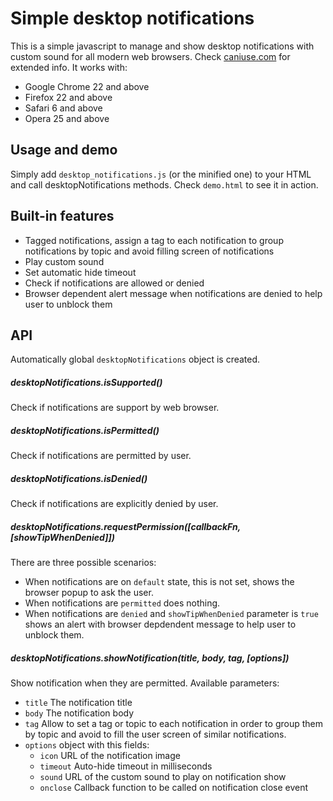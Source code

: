 # Simple desktop notifications

This is a simple javascript to manage and show desktop notifications with custom sound for all modern web browsers. Check [caniuse.com](http://caniuse.com/#search=notifications) for extended info.
It works with:
* Google Chrome 22 and above
* Firefox 22 and above
* Safari 6 and above
* Opera 25 and above

## Usage and demo
Simply add `desktop_notifications.js` (or the minified one) to your HTML and call desktopNotifications methods.
Check `demo.html` to see it in action.

## Built-in features
* Tagged notifications, assign a tag to each notification to group notifications by topic and avoid filling screen of notifications
* Play custom sound
* Set automatic hide timeout
* Check if notifications are allowed or denied
* Browser dependent alert message when notifications are denied to help user to unblock them

## API
Automatically global `desktopNotifications` object is created.

##### desktopNotifications.isSupported()
Check if notifications are support by web browser.

##### desktopNotifications.isPermitted()
Check if notifications are permitted by user.

##### desktopNotifications.isDenied()
Check if notifications are explicitly denied by user.

##### desktopNotifications.requestPermission([callbackFn, [showTipWhenDenied]])
There are three possible scenarios:
* When notifications are on `default` state, this is not set, shows the browser popup to ask the user.
* When notifications are `permitted` does nothing.
* When notifications are `denied` and `showTipWhenDenied` parameter is `true` shows an alert with browser depdendent message to help user to unblock them.

#####  desktopNotifications.showNotification(title, body, tag, [options])
Show notification when they are permitted. Available parameters:
* `title` The notification title
* `body` The notification body
* `tag` Allow to set a tag or topic to each notification in order to group them by topic and avoid to fill the user screen of similar notifications.
* `options` object with this fields:
    * `icon` URL of the notification image
    * `timeout` Auto-hide timeout in milliseconds
    * `sound` URL of the custom sound to play on notification show
    * `onclose` Callback function to be called on notification close event
